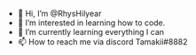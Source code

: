 - 👋 Hi, I’m @RhysHilyear
- 👀 I’m interested in learning how to code.
- 🌱 I’m currently learning everything I can
- 📫 How to reach me via discord Tamakii#8882

<!---
RhysHilyear/RhysHilyear is a ✨ special ✨ repository because its `README.md` (this file) appears on your GitHub profile.
You can click the Preview link to take a look at your changes.
--->
